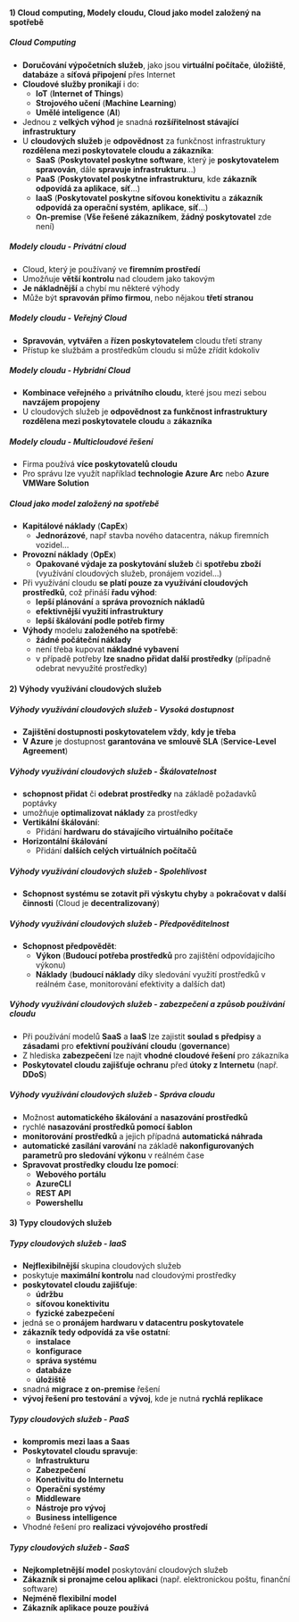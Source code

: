 #### 1) Cloud computing, Modely cloudu, Cloud jako model založený na spotřebě
##### Cloud Computing
- **Doručování výpočetních služeb**, jako jsou **virtuální počítače**, **úložiště**, **databáze** a **síťová připojení** přes Internet
- **Cloudové služby pronikají** i do:
	- **IoT** (**Internet of Things**)
	- **Strojového učení** (**Machine Learning**)
	- **Umělé inteligence** (**AI**)
- Jednou z **velkých výhod** je snadná **rozšířitelnost stávající infrastruktury**
- U **cloudových služeb** je **odpovědnost** za funkčnost infrastruktury **rozdělena mezi poskytovatele cloudu a zákazníka**:
	- **SaaS** (**Poskytovatel poskytne software**, který je **poskytovatelem spravován**, dále **spravuje infrastrukturu**...)
	- **PaaS** (**Poskytovatel poskytne infrastrukturu**, kde **zákazník odpovídá za aplikace**, **síť**...)
	- **IaaS** (**Poskytovatel poskytne síťovou konektivitu** a **zákazník odpovídá za operační systém**, **aplikace**, **síť**...)
	- **On-premise** (**Vše řešené zákazníkem**, **žádný poskytovatel** zde není)
##### Modely cloudu - Privátní cloud
- Cloud, který je používaný ve **firemním prostředí**
- Umožňuje **větší kontrolu** nad cloudem jako takovým
- **Je nákladnější** a chybí mu některé výhody
- Může být **spravován přímo firmou**, nebo nějakou **třetí stranou**
##### Modely cloudu - Veřejný Cloud
- **Spravován**, **vytvářen** a **řízen poskytovatelem** cloudu třetí strany
- Přístup ke službám a prostředkům cloudu si může zřídit kdokoliv
##### Modely cloudu - Hybridní Cloud
- **Kombinace veřejného** a **privátního cloudu**, které jsou mezi sebou **navzájem propojeny**
- U cloudových služeb je **odpovědnost za funkčnost infrastruktury rozdělena mezi poskytovatele cloudu** a **zákazníka**
##### Modely cloudu - Multicloudové řešení
- Firma používá **více poskytovatelů cloudu**
- Pro správu lze využít například **technologie Azure Arc** nebo **Azure VMWare Solution**
##### Cloud jako model založený na spotřebě
- **Kapitálové náklady** (**CapEx**)
	- **Jednorázové**, např stavba nového datacentra, nákup firemních vozidel...
- **Provozní náklady** (**OpEx**)
	- **Opakované výdaje za poskytování služeb** či **spotřebu zboží** (využívání cloudových služeb, pronájem vozidel...)
- Při využívání cloudu **se platí pouze za využívání cloudových prostředků**, což přináší **řadu výhod**:
	- **lepší plánování** a **správa provozních nákladů**
	- **efektivnější využití infrastruktury**
	- **lepší škálování podle potřeb firmy**
- **Výhody** modelu **založeného na spotřebě**:
	- **žádné počáteční náklady**
	- není třeba kupovat **nákladné vybavení**
	- v případě potřeby **lze snadno přidat další prostředky** (případně odebrat nevyužité prostředky)
#### 2) Výhody využívání cloudových služeb
##### Výhody využívání cloudových služeb - Vysoká dostupnost
- **Zajištění dostupnosti poskytovatelem vždy**, **kdy je třeba**
- **V Azure** je dostupnost **garantována ve smlouvě SLA** (**Service-Level Agreement**)
##### Výhody využívání cloudových služeb - Škálovatelnost
- **schopnost přidat** či **odebrat prostředky** na základě požadavků poptávky
- umožňuje **optimalizovat náklady** za prostředky
- **Vertikální škálování**:
	- Přidání **hardwaru do stávajícího virtuálního počítače**
- **Horizontální škálování**
	- Přidání **dalších celých virtuálních počítačů**
##### Výhody využívání cloudových služeb - Spolehlivost
- **Schopnost systému se zotavit při výskytu chyby** a **pokračovat v další činnosti** (Cloud je **decentralizovaný**)
##### Výhody využívání cloudových služeb - Předpověditelnost
- **Schopnost předpovědět**:
	- **Výkon** (**Budoucí potřeba prostředků** pro zajištění odpovídajícího výkonu)
	- **Náklady** (**budoucí náklady** díky sledování využití prostředků v reálném čase, monitorování efektivity a dalších dat)
##### Výhody využívání cloudových služeb - zabezpečení a způsob používání cloudu
- Při používání modelů **SaaS** a **IaaS** lze zajistit **soulad s předpisy** a **zásadami** pro **efektivní používání cloudu** (**governance**)
- Z hlediska **zabezpečení** lze najít **vhodné cloudové řešení** pro zákazníka
- **Poskytovatel cloudu zajišťuje ochranu** před **útoky z Internetu** (např. **DDoS**)
##### Výhody využívání cloudových služeb - Správa cloudu
- Možnost **automatického škálování** a **nasazování prostředků**
- rychlé **nasazování prostředků pomocí šablon**
- **monitorování** **prostředků** a jejich případná **automatická náhrada**
- **automatické zasílání varování** na základě **nakonfigurovaných parametrů pro sledování výkonu** v reálném čase
- **Spravovat prostředky cloudu lze pomocí**:
	- **Webového portálu**
	- **AzureCLI**
	- **REST API**
	- **Powershellu**
#### 3) Typy cloudových služeb
##### Typy cloudových služeb - IaaS
- **Nejflexibilnější** skupina cloudových služeb
- poskytuje **maximální kontrolu** nad cloudovými prostředky
- **poskytovatel cloudu zajišťuje**:
	- **údržbu**
	- **síťovou konektivitu**
	- **fyzické zabezpečení**
- jedná se o **pronájem hardwaru v datacentru poskytovatele**
- **zákazník tedy odpovídá za vše ostatní**:
	- **instalace**
	- **konfigurace**
	- **správa systému**
	- **databáze**
	- **úložiště**
- snadná **migrace z on-premise** řešení
- **vývoj řešení pro testování** a **vývoj**, kde je nutná **rychlá replikace**
##### Typy cloudových služeb - PaaS
- **kompromis mezi Iaas a Saas**
- **Poskytovatel cloudu spravuje**:
	- **Infrastrukturu**
	- **Zabezpečení**
	- **Konetivitu do Internetu**
	- **Operační systémy**
	- **Middleware**
	- **Nástroje pro vývoj**
	- **Business intelligence**
- Vhodné řešení pro **realizaci vývojového prostředí**
##### Typy cloudových služeb - SaaS
- **Nejkompletnější model** poskytování cloudových služeb
- **Zákazník si pronajme celou aplikaci** (např. elektronickou poštu, finanční software)
- **Nejméně flexibilní model**
- **Zákazník aplikace pouze používá**